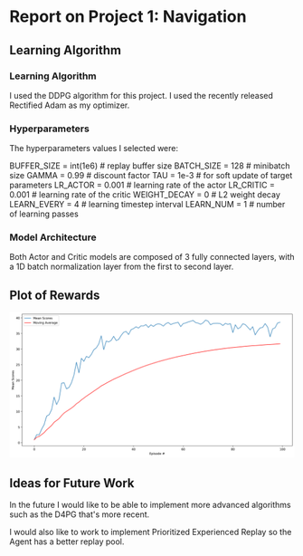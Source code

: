 [//]: # (Image References)

[image1]: https://raw.githubusercontent.com/fredericosantos/DRLN_ContinuousControl/master/Graph.png "Scores"

# Report on Project 1: Navigation

## Learning Algorithm

### Learning Algorithm

I used the DDPG algorithm for this project. I used the recently released Rectified Adam as my optimizer.

### Hyperparameters

The hyperparameters values I selected were:

BUFFER_SIZE = int(1e6)  # replay buffer size
BATCH_SIZE = 128        # minibatch size
GAMMA = 0.99            # discount factor
TAU = 1e-3              # for soft update of target parameters
LR_ACTOR = 0.001         # learning rate of the actor
LR_CRITIC = 0.001        # learning rate of the critic
WEIGHT_DECAY = 0        # L2 weight decay
LEARN_EVERY = 4        # learning timestep interval
LEARN_NUM = 1          # number of learning passes


### Model Architecture

Both Actor and Critic models are composed of 3 fully connected layers, with a 1D batch normalization layer from the first to second layer.

## Plot of Rewards

![Scores][image1]


## Ideas for Future Work

In the future I would like to be able to implement more advanced algorithms such as the D4PG that's more recent.

I would also like to work to implement Prioritized Experienced Replay so the Agent has a better replay pool.





